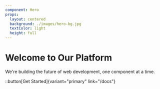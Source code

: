 ```yaml
---
component: Hero
props:
  layout: centered
  background: ./images/hero-bg.jpg
  textColor: light
  height: full
---
```


# Welcome to Our Platform

We're building the future of web development, one component at a time.

::button[Get Started]{variant="primary" link="/docs"}
